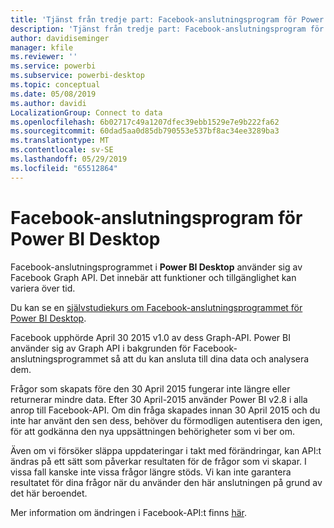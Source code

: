 ```yaml
---
title: 'Tjänst från tredje part: Facebook-anslutningsprogram för Power BI Desktop'
description: 'Tjänst från tredje part: Facebook-anslutningsprogram för Power BI Desktop'
author: davidiseminger
manager: kfile
ms.reviewer: ''
ms.service: powerbi
ms.subservice: powerbi-desktop
ms.topic: conceptual
ms.date: 05/08/2019
ms.author: davidi
LocalizationGroup: Connect to data
ms.openlocfilehash: 6b02717c49a1207dfec39ebb1529e7e9b222fa62
ms.sourcegitcommit: 60dad5aa0d85db790553e537bf8ac34ee3289ba3
ms.translationtype: MT
ms.contentlocale: sv-SE
ms.lasthandoff: 05/29/2019
ms.locfileid: "65512864"
---
```

# <a name="facebook-connector-for-power-bi-desktop"></a>Facebook-anslutningsprogram för Power BI Desktop
Facebook-anslutningsprogrammet i **Power BI Desktop** använder sig av Facebook Graph API. Det innebär att funktioner och tillgänglighet kan variera över tid.

Du kan se en [självstudiekurs om Facebook-anslutningsprogrammet för Power BI Desktop](desktop-tutorial-facebook-analytics.md).

Facebook upphörde April 30 2015 v1.0 av dess Graph-API. Power BI använder sig av Graph API i bakgrunden för Facebook-anslutningsprogrammet så att du kan ansluta till dina data och analysera dem.

Frågor som skapats före den 30 April 2015 fungerar inte längre eller returnerar mindre data. Efter 30 April-2015 använder Power BI v2.8 i alla anrop till Facebook-API. Om din fråga skapades innan 30 April 2015 och du inte har använt den sen dess, behöver du förmodligen autentisera den igen, för att godkänna den nya uppsättningen behörigheter som vi ber om.

Även om vi försöker släppa uppdateringar i takt med förändringar, kan API:t ändras på ett sätt som påverkar resultaten för de frågor som vi skapar. I vissa fall kanske inte vissa frågor längre stöds. Vi kan inte garantera resultatet för dina frågor när du använder den här anslutningen på grund av det här beroendet.

Mer information om ändringen i Facebook-API:t finns [här](https://developers.facebook.com/docs/apps/changelog#v2_0).

